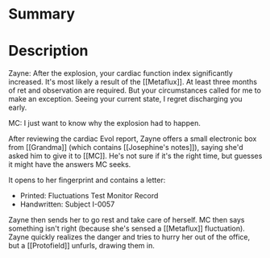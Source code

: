 # Summary

# Description

Zayne: After the explosion, your cardiac function index significantly increased. It's most likely a result of the [[Metaflux]]. At least three months of ret and observation are required. But your circumstances called for me to make an exception. Seeing your current state, I regret discharging you early.

MC: I just want to know why the explosion had to happen.

After reviewing the cardiac Evol report, Zayne offers a small electronic box from [[Grandma]] (which contains [[Josephine's notes]]), saying she'd asked him to give it to [[MC]]. He's not sure if it's the right time, but guesses it might have the answers MC seeks.

It opens to her fingerprint and contains a letter:
* Printed: Fluctuations Test Monitor Record
* Handwritten: Subject I-0057

Zayne then sends her to go rest and take care of herself. MC then says something isn't right (because she's sensed a [[Metaflux]] fluctuation). Zayne quickly realizes the danger and tries to hurry her out of the office, but a [[Protofield]] unfurls, drawing them in.